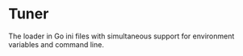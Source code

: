 # Tuner
The loader in Go ini files with simultaneous support for environment variables and command line.

